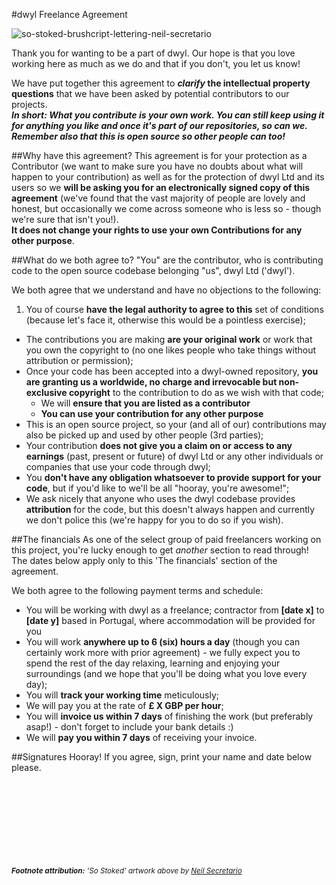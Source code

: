 #dwyl Freelance Agreement

![so-stoked-brushcript-lettering-neil-secretario](https://cloud.githubusercontent.com/assets/4185328/8432994/4583c620-1f3b-11e5-93d4-ceba0bf3179d.png)

Thank you for wanting to be a part of dwyl. Our hope is that you love working here as much as we do and that if you don't, you let us know!

We have put together this agreement to **_clarify_ the intellectual property questions** that we have been asked by potential contributors to our projects.    
_**In short: What you contribute is your own work. You can still keep using it for anything you like and once it's part of our repositories, so can we. Remember also that this is open source so other people can too!**_
 
##Why have this agreement?
This agreement is for your protection as a Contributor (we want to make sure you have no doubts about what will happen to your contribution) as well as for the protection of dwyl Ltd and its users so we **will be asking you for an electronically signed copy of this agreement** (we've found that the vast majority of people are lovely and honest, but occasionally we come across someone who is less so - though we're sure that isn't you!).    
**It does not change your rights to use your own Contributions for any other purpose**.

##What do we both agree to?
"You" are the contributor, who is contributing code to the open source codebase belonging "us", dwyl Ltd ('dwyl').

We both agree that we understand and have no objections to the following:
1. You of course **have the legal authority to agree to this** set of conditions (because let's face it, otherwise this would be a pointless exercise);
+ The contributions you are making **are your original work** or work that you own the copyright to (no one likes people who take things without attribution or permission);
+ Once your code has been accepted into a dwyl-owned repository, **you are granting us a worldwide, no charge and irrevocable but non-exclusive copyright** to the contribution to do as we wish with that code;
    + We will **ensure that you are listed as a contributor**
    + **You can use your contribution for any other purpose**
+ This is an open source project, so your (and all of our) contributions may also be picked up and used by other people (3rd parties);
+ Your contribution **does not give you a claim on or access to any earnings** (past, present or future) of dwyl Ltd or any other individuals or companies that use your code through dwyl;
+ You **don't have any obligation whatsoever to provide support for your code**, but if you'd like to we'll be all "hooray, you're awesome!";
+ We ask nicely that anyone who uses the dwyl codebase provides **attribution** for the code, but this doesn't always happen and currently we don't police this (we're happy for you to do so if you wish).

##The financials
As one of the select group of paid freelancers working on this project, you're lucky enough to get _another_ section to read through! The dates below apply only to this 'The financials' section of the agreement.

We both agree to the following payment terms and schedule:
+ You will be working with dwyl as a freelance; contractor from **[date x]** to **[date y]** based in Portugal, where accommodation will be provided for you
+ You will work **anywhere up to 6 (six) hours a day** (though you can certainly work more with prior agreement) - we fully expect you to spend the rest of the day relaxing, learning and enjoying your surroundings (and we hope that you'll be doing what you love every day);
+ You will **track your working time** meticulously;
+ We will pay you at the rate of **£ X GBP per hour**;
+ You will **invoice us within 7 days** of finishing the work (but preferably asap!) - don't forget to include your bank details :)
+ We will **pay you within 7 days** of receiving your invoice.

##Signatures
Hooray! If you agree, sign, print your name and date below please.
<br/>
<br/>
<br/>
<br/>
<br/>
<br/>
<br/>
<br/>
<br/>

<small>_**Footnote attribution:** 'So Stoked' artwork above by [Neil Secretario](https://www.behance.net/gallery/14266643/Brush-Lettering-Collection-No-1)_</small>

